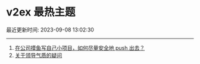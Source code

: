 # v2ex 最热主题

最近更新时间: 2023-09-08 13:02:30

--- 
1. [在公司摸鱼写自己小项目，如何尽量安全地 push 出去？](https://www.v2ex.com/t/971896) 
2. [关于领导气质的疑问](https://www.v2ex.com/t/971909) 
